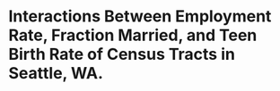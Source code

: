 # Interactions Between Employment Rate, Fraction Married, and Teen Birth Rate of Census Tracts in Seattle, WA. 
